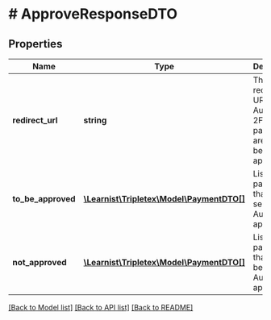 # # ApproveResponseDTO

## Properties

Name | Type | Description | Notes
------------ | ------------- | ------------- | -------------
**redirect_url** | **string** | The redirect URL to AutoPay 2FA after payments are sent to be approved | [optional]
**to_be_approved** | [**\Learnist\Tripletex\Model\PaymentDTO[]**](PaymentDTO.md) | List of payments that will be sent to AutoPay approval | [optional]
**not_approved** | [**\Learnist\Tripletex\Model\PaymentDTO[]**](PaymentDTO.md) | List of payments that won&#39;t be sent to AutoPay approval | [optional]

[[Back to Model list]](../../README.md#models) [[Back to API list]](../../README.md#endpoints) [[Back to README]](../../README.md)

